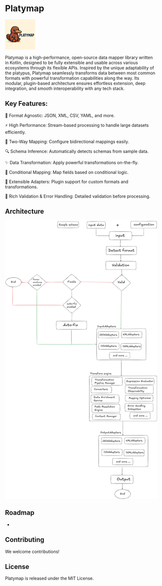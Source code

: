 # Platymap

![img_3.png](img_3.png)

Platymap is a high-performance, open-source data mapper library written in Kotlin, designed to be fully extensible and usable across various ecosystems through its flexible APIs. Inspired by the unique adaptability of the platypus, Platymap seamlessly transforms data between most common formats with powerful transformation capabilities along the way. Its modular, plugin-based architecture ensures effortless extension, deep integration, and smooth interoperability with any tech stack.

## Key Features:

🦆 Format Agnostic: JSON, XML, CSV, YAML, and more.

⚡ High Performance: Stream-based processing to handle large datasets efficiently.

🔄 Two-Way Mapping: Configure bidirectional mappings easily.

🔍 Schema Inference: Automatically detects schemas from sample data.

✨ Data Transformation: Apply powerful transformations on-the-fly.

🔄 Conditional Mapping: Map fields based on conditional logic.

🔗 Extensible Adapters: Plugin support for custom formats and transformations.

🐛 Rich Validation & Error Handling: Detailed validation before processing.


## Architecture

![img.png](img.png)

## Roadmap

- 


## Contributing

We welcome contributions!

## License

Platymap is released under the MIT License.